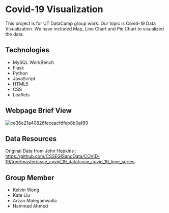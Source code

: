 # Covid-19 Visualization
This project is for UT DataCamp group work. 
Our topic is Covid-19 Data Visualization. We have included Map, Line Chart and Pie Chart to visualized the data. 



## Technologies


* MySQL WorkBench
* Flask
* Python
* JavaScript
* HTML5
* CSS
* Leaflets


## Webpage Brief View 

![ce36e21a40826feceacfdfeb8b0af89](https://user-images.githubusercontent.com/111816492/221655181-f0113717-f9a3-4c3f-8c34-eb944c52d2fe.jpg)

## Data Resources

Original Data from John Hopkins : https://github.com/CSSEGISandData/COVID-19/tree/master/csse_covid_19_data/csse_covid_19_time_series

## Group Member 


* Kelvin Wong 
* Kate Liu 
* Arzan Malegamwalla
* Hammad Ahmed
